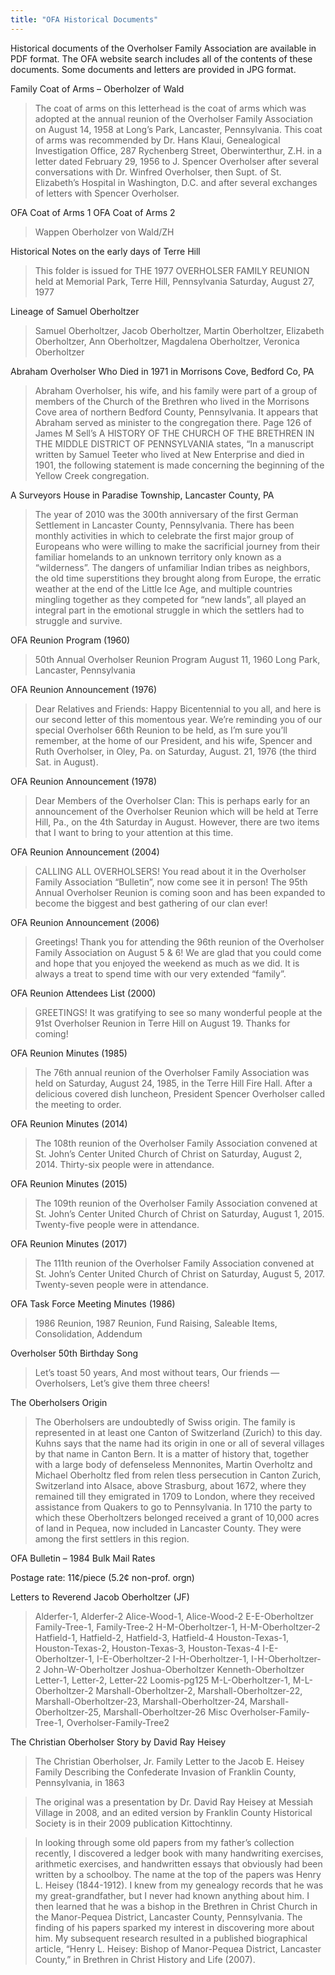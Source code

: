 ```yaml
---
title: "OFA Historical Documents"
---
```


Historical documents of the Overholser Family Association are available in PDF
format. The OFA website search includes all of the contents of these documents.
Some documents and letters are provided in JPG format.

Family Coat of Arms – Oberholzer of Wald

> The coat of arms on this letterhead is the coat of arms which was adopted at
the annual reunion of the Overholser Family Association on August 14, 1958 at
Long’s Park, Lancaster, Pennsylvania. This coat of arms was recommended by Dr.
Hans Klaui, Genealogical Investigation Office, 287 Rychenberg Street,
Oberwinterthur, Z.H. in a letter dated February 29, 1956 to J. Spencer
Overholser after several conversations with Dr. Winfred Overholser, then Supt.
of St. Elizabeth’s Hospital in Washington, D.C. and after several exchanges of
letters with Spencer Overholser.

OFA Coat of Arms 1
OFA Coat of Arms 2

> Wappen Oberholzer von Wald/ZH

Historical Notes on the early days of Terre Hill

> This folder is issued for THE 1977 OVERHOLSER FAMILY REUNION held at Memorial
Park, Terre Hill, Pennsylvania Saturday, August 27, 1977

Lineage of Samuel Oberholtzer

> Samuel Oberholtzer, Jacob Oberholtzer, Martin Oberholtzer, Elizabeth
Oberholtzer, Ann Oberholtzer, Magdalena Oberholtzer, Veronica Oberholtzer

Abraham Overholser Who Died in 1971 in Morrisons Cove, Bedford Co, PA

> Abraham Overholser, his wife, and his family were part of a group of members
of the Church of the Brethren who lived in the Morrisons Cove area of northern
Bedford County, Pennsylvania. It appears that Abraham served as minister to the
congregation there. Page 126 of James M Sell’s A HISTORY OF THE CHURCH OF THE
BRETHREN IN THE MIDDLE DISTRICT OF PENNSYLVANIA states, “In a manuscript written
by Samuel Teeter who lived at New Enterprise and died in 1901, the following
statement is made concerning the beginning of the Yellow Creek congregation.

A Surveyors House in Paradise Township, Lancaster County, PA

> The year of 2010 was the 300th anniversary of the first German Settlement in
Lancaster County, Pennsylvania. There has been monthly activities in which to
celebrate the first major group of Europeans who were willing to make the
sacrificial journey from their familiar homelands to an unknown territory only
known as a “wilderness”. The dangers of unfamiliar Indian tribes as neighbors,
the old time superstitions they brought along from Europe, the erratic weather
at the end of the Little Ice Age, and multiple countries mingling together as
they competed for “new lands”, all played an integral part in the emotional
struggle in which the settlers had to struggle and survive.

OFA Reunion Program (1960)

> 50th Annual Overholser Reunion Program
> August 11, 1960
> Long Park, Lancaster, Pennsylvania

OFA Reunion Announcement (1976)

> Dear Relatives and Friends: Happy Bicentennial to you all, and here is our
second letter of this momentous year. We’re reminding you of our special
Overholser 66th Reunion to be held, as I’m sure you’ll remember, at the home of
our President, and his wife, Spencer and Ruth Overholser, in Oley, Pa. on
Saturday, August. 21, 1976 (the third Sat. in August).

OFA Reunion Announcement (1978)

> Dear Members of the Overholser Clan: This is perhaps early for an announcement
of the Overholser Reunion which will be held at Terre Hill, Pa., on the 4th
Saturday in August. However, there are two items that I want to bring to your
attention at this time.

OFA Reunion Announcement (2004)

> CALLING ALL OVERHOLSERS! You read about it in the Overholser Family
Association “Bulletin”, now come see it in person! The 95th Annual Overholser
Reunion is coming soon and has been expanded to become the biggest and best
gathering of our clan ever!

OFA Reunion Announcement (2006)

> Greetings! Thank you for attending the 96th reunion of the Overholser Family
Association on August 5 & 6! We are glad that you could come and hope that you
enjoyed the weekend as much as we did. It is always a treat to spend time with
our very extended “family”.

OFA Reunion Attendees List (2000)

> GREETINGS! It was gratifying to see so many wonderful people at the 91st
Overholser Reunion in Terre Hill on August 19. Thanks for coming!

OFA Reunion Minutes (1985)

> The 76th annual reunion of the Overholser Family Association was held on
Saturday, August 24, 1985, in the Terre Hill Fire Hall. After a delicious
covered dish luncheon, President Spencer Overholser called the meeting to order.

OFA Reunion Minutes (2014)

> The 108th reunion of the Overholser Family Association convened at St. John’s
Center United Church of Christ on Saturday, August 2, 2014. Thirty-six people
were in attendance.

OFA Reunion Minutes (2015)

> The 109th reunion of the Overholser Family Association convened at St. John’s
Center United Church of Christ on Saturday, August 1, 2015. Twenty-five people
were in attendance.

OFA Reunion Minutes (2017)

> The 111th reunion of the Overholser Family Association convened at St. John’s
Center United Church of Christ on Saturday, August 5, 2017. Twenty-seven people
were in attendance.

OFA Task Force Meeting Minutes (1986)

> 1986 Reunion, 1987 Reunion, Fund Raising, Saleable Items, Consolidation, Addendum

Overholser 50th Birthday Song

> Let’s toast 50 years,
> And most without tears,
> Our friends — Overholsers,
> Let’s give them three cheers!

The Oberholsers Origin

> The Oberholsers are undoubtedly of Swiss origin. The family is represented in
at least one Canton of Switzerland (Zurich) to this day. Kuhns says that the
name had its origin in one or all of several villages by that name in Canton
Bern. It is a matter of history that, together with a large body of defenseless
Mennonites, Martin Overholtz and Michael Oberholtz fled from relen tless
persecution in Canton Zurich, Switzerland into Alsace, above Strasburg, about
1672, where they remained till they emigrated in 1709 to London, where they
received assistance from Quakers to go to Pennsylvania. In 1710 the party to
which these Oberholtzers belonged received a grant of 10,000 acres of land in
Pequea, now included in Lancaster County. They were among the first settlers in
this region.

OFA Bulletin – 1984 Bulk Mail Rates

Postage rate: 11¢/piece (5.2¢ non-prof. orgn)

Letters to Reverend Jacob Oberholtzer (JF)

> Alderfer-1, Alderfer-2
> Alice-Wood-1, Alice-Wood-2
> E-E-Oberholtzer
> Family-Tree-1, Family-Tree-2
> H-M-Oberholtzer-1, H-M-Oberholtzer-2
> Hatfield-1, Hatfield-2, Hatfield-3, Hatfield-4
> Houston-Texas-1, Houston-Texas-2, Houston-Texas-3, Houston-Texas-4
> I-E-Oberholtzer-1, I-E-Oberholtzer-2
> I-H-Oberholtzer-1, I-H-Oberholtzer-2
> John-W-Oberholtzer
> Joshua-Oberholtzer
> Kenneth-Oberholtzer
> Letter-1, Letter-2, Letter-22
> Loomis-pg125
> M-L-Oberholtzer-1, M-L-Oberholtzer-2
> Marshall-Oberholtzer-2, Marshall-Oberholtzer-22, Marshall-Oberholtzer-23, Marshall-Oberholtzer-24, Marshall-Oberholtzer-25, Marshall-Oberholtzer-26
> Misc
> Overholser-Family-Tree-1, Overholser-Family-Tree2

The Christian Oberholser Story by David Ray Heisey

> The Christian Oberholser, Jr. Family Letter to the Jacob E. Heisey Family
Describing the Confederate Invasion of Franklin County, Pennsylvania, in 1863

> The original was a presentation by Dr. David Ray Heisey at Messiah Village in
2008, and an edited version by Franklin County Historical Society is in their
2009 publication Kittochtinny.

> In looking through some old papers from my father’s collection recently, I
discovered a ledger book with many handwriting exercises, arithmetic exercises,
and handwritten essays that obviously had been written by a schoolboy. The name
at the top of the papers was Henry L. Heisey (1844-1912). I knew from my
genealogy records that he was my great-grandfather, but I never had known
anything about him. I then learned that he was a bishop in the Brethren in
Christ Church in the Manor-Pequea District, Lancaster County, Pennsylvania. The
finding of his papers sparked my interest in discovering more about him. My
subsequent research resulted in a published biographical article, “Henry L.
Heisey: Bishop of Manor-Pequea District, Lancaster County,” in Brethren in
Christ History and Life (2007).
